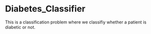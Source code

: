 # Diabetes_Classifier
This is a classification problem where we classifiy whether a patient is diabetic or not.
